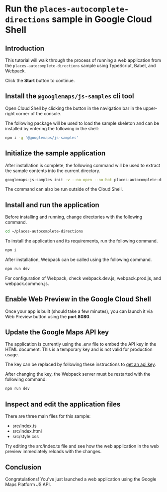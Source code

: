 # Run the `places-autocomplete-directions` sample in Google Cloud Shell

<walkthrough-tutorial-duration duration="10"/>

## Introduction

This tutorial will walk through the process of running a web application from
the `places-autocomplete-directions` sample using TypeScript, Babel, and Webpack.

Click the **Start** button to continue.

## Install the `@googlemaps/js-samples` cli tool

Open Cloud Shell by clicking the
<walkthrough-cloud-shell-icon></walkthrough-cloud-shell-icon> button in the
navigation bar in the upper-right corner of the console.

The following package will be used to load the sample skeleton and can be
installed by entering the following in the shell:

```bash
npm i -g '@googlemaps/js-samples'
```

## Initialize the sample application

After installation is complete, the following command will be used to extract
the sample contents into the current directory.

```bash
googlemaps-js-samples init -v --no-open --no-hot places-autocomplete-directions ~/places-autocomplete-directions
```

The command can also be run outside of the Cloud Shell.

## Install and run the application

Before installing and running, change directories with the following command.

```bash
cd ~/places-autocomplete-directions
```

To install the application and its requirements, run the following command.

```bash
npm i
```

After installation, Webpack can be called using the following command.

```bash
npm run dev
```

For configuration of Webpack, check
<walkthrough-editor-open-file filePath="places-autocomplete-directions/webpack.dev.js">webpack.dev.js</walkthrough-editor-open-file>,
<walkthrough-editor-open-file filePath="places-autocomplete-directions/webpack.prod.js">webpack.prod.js</walkthrough-editor-open-file>,
and
<walkthrough-editor-open-file filePath="places-autocomplete-directions/webpack.common.js">webpack.common.js</walkthrough-editor-open-file>.

## Enable Web Preview in the Google Cloud Shell

Once your app is built (should take a few minutes), you can launch it via
<walkthrough-spotlight-pointer target="cloudshell" spotlightId="devshell-web-preview-button">Web
Preview button</walkthrough-spotlight-pointer> using the **port 8080**.

## Update the Google Maps API key

The application is currently using the
<walkthrough-editor-open-file filePath="places-autocomplete-directions/.env">.env</walkthrough-editor-open-file>
file to embed the API key in the HTML document. This is a temporary key and is
not valid for production usage.

The key can be replaced by following these instructions to
[get an api key](https://developers.google.com/maps/documentation/javascript/get-api-key).

After changing the key, the Webpack server must be restarted with the following
command:

```bash
npm run dev
```

## Inspect and edit the application files

There are three main files for this sample:

*   <walkthrough-editor-open-file filePath="places-autocomplete-directions/src/index.ts">src/index.ts</walkthrough-editor-open-file>
*   <walkthrough-editor-open-file filePath="places-autocomplete-directions/src/index.html">src/index.html</walkthrough-editor-open-file>
*   <walkthrough-editor-open-file filePath="places-autocomplete-directions/src/style.css">src/style.css</walkthrough-editor-open-file>

Try editing the <walkthrough-editor-open-file filePath="places-autocomplete-directions/src/index.ts">src/index.ts</walkthrough-editor-open-file> file and see how the web application in the web preview immediately reloads with the changes.

## Conclusion

<walkthrough-conclusion-trophy></walkthrough-conclusion-trophy>

Congratulations! You've just launched a web application using the Google Maps
Platform JS API.
